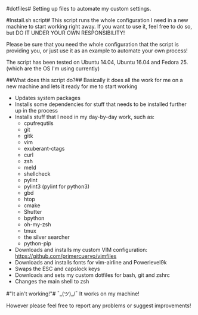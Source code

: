#dotfiles#
Setting up files to automate my custom settings.

#Install.sh script#
This script runs the whole configuration I need in a new machine to start working
right away. If you want to use it, feel free to do so, but DO IT UNDER YOUR OWN RESPONSIBILITY!

Please be sure that you need the whole configuration that the script is providing you,
or just use it as an example to automate your own process!

The script has been tested on Ubuntu 14.04, Ubuntu 16.04 and Fedora 25. (which are the OS I'm using currently)

##What does this script do?##
Basically it does all the work for me on a new machine and lets it ready for me to start working
- Updates system packages
- Installs some dependencies for stuff that needs to be installed further up in the process
- Installs stuff that I need in my day-by-day work, such as:
    - cpufrequtils
    - git
    - gitk
    - vim
    - exuberant-ctags
    - curl
    - zsh
    - meld
    - shellcheck
    - pylint
    - pylint3 (pylint for python3)
    - gbd
    - htop
    - cmake
    - Shutter
    - bpython
    - oh-my-zsh
    - tmux
    - the silver searcher
    - python-pip
- Downloads and installs my custom VIM configuration: https://github.com/primercuervo/vimfiles
- Downloads and installs fonts for vim-airline and Powerlevel9k
- Swaps the ESC and capslock keys
- Downloads and sets my custom dotfiles for bash, git and zshrc
- Changes the main shell to zsh

#"It ain't working!"#
    ¯\_(ツ)_/¯ It works on my machine!

However please feel free to report any problems or suggest improvements!

